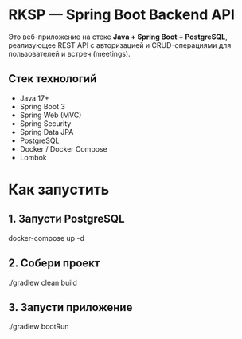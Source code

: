 # RKSP — Spring Boot Backend API

Это веб-приложение на стеке **Java + Spring Boot + PostgreSQL**, реализующее REST API с авторизацией и CRUD-операциями для пользователей и встреч (meetings). 

##  Стек технологий

- Java 17+
- Spring Boot 3
- Spring Web (MVC)
- Spring Security
- Spring Data JPA
- PostgreSQL
- Docker / Docker Compose
- Lombok
# Как запустить
## 1. Запусти PostgreSQL
docker-compose up -d

## 2. Собери проект
./gradlew clean build

## 3. Запусти приложение
./gradlew bootRun
